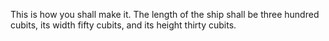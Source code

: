 This is how you shall make it. The length of the ship shall be three hundred cubits, its width fifty cubits, and its height thirty cubits.